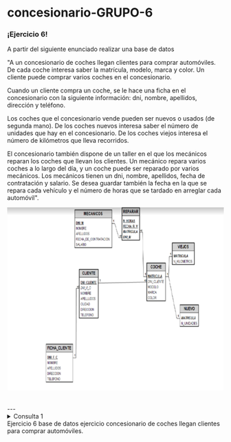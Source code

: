 # concesionario-GRUPO-6
<p>

### ¡Ejercicio 6!

A partir del siguiente enunciado realizar una base de datos


"A un concesionario de coches llegan clientes para comprar automóviles. De cada coche interesa saber la matrícula, modelo, marca y color. Un cliente puede comprar varios coches en el concesionario. 

Cuando un cliente compra un coche, se le hace una ficha en el concesionario con la siguiente información: dni, nombre, apellidos, dirección y teléfono.

Los coches que el concesionario vende pueden ser nuevos o usados (de segunda mano). De los coches nuevos interesa saber el número de unidades que hay en el concesionario. De los coches viejos interesa el número de kilómetros que lleva recorridos.

El concesionario también dispone de un taller en el que los mecánicos reparan los coches que llevan los clientes. Un mecánico repara varios coches a lo largo del día, y un coche puede ser reparado por varios mecánicos. 
Los mecánicos tienen un dni, nombre, apellidos, fecha de contratación y salario. Se desea guardar también la fecha en la que se repara cada vehículo y el número de horas que se tardado en arreglar cada automóvil".


<div>
  <img src="grafica.JPG" alt="Ejercicio grafico num 6">
</div>

</p>
<br>
---
<details><summary>Consulta 1</summary>
<p>
</p>
</details>
Ejercicio 6 base de datos ejercicio concesionario de coches llegan clientes para comprar automóviles.
